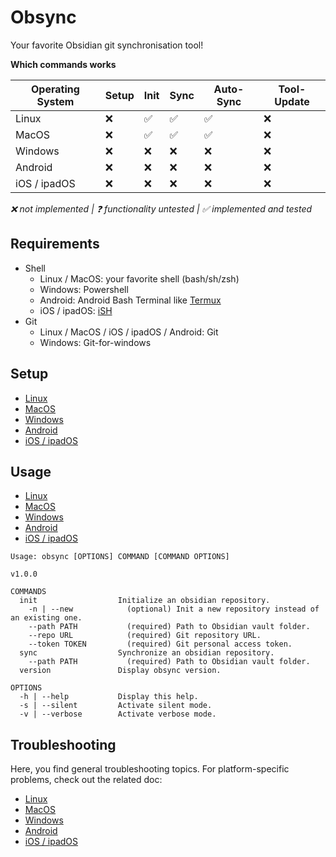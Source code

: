 # Obsync

Your favorite Obsidian git synchronisation tool!

**Which commands works**

| Operating System | Setup | Init | Sync | Auto-Sync | Tool-Update |
|------------------|-------|------|------|-----------|--------|
| Linux            | :x: | :white_check_mark: | :white_check_mark: | :white_check_mark: | :x: |
| MacOS            | :x: | :white_check_mark: | :white_check_mark: | :white_check_mark: | :x: |
| Windows          | :x: | :x: | :x: | :x: | :x: |
| Android          | :x: | :x: | :x: | :x: | :x: |
| iOS / ipadOS     | :x: | :x: | :x: | :x: | :x: |

*:x: not implemented | :question: functionality untested | :white_check_mark: implemented and tested*

## Requirements

* Shell
  * Linux / MacOS: your favorite shell (bash/sh/zsh)
  * Windows: Powershell
  * Android: Android Bash Terminal like [Termux](https://play.google.com/store/apps/details?id=com.termux)
  * iOS / ipadOS: [iSH](https://apps.apple.com/de/app/ish-shell/id1436902243)
* Git
  * Linux / MacOS / iOS / ipadOS / Android: Git
  * Windows: Git-for-windows

## Setup

* [Linux](./docs/linux.md#Setup)
* [MacOS](./docs/macos.md#Setup)
* [Windows](./docs/windows.md#Setup)
* [Android](./docs/android.md#Setup)
* [iOS / ipadOS](./docs/ios.md#Setup)

## Usage

* [Linux](./docs/linux.md#Usage)
* [MacOS](./docs/macos.md#Usage)
* [Windows](./docs/windows.md#Usage)
* [Android](./docs/android.md#Usage)
* [iOS / ipadOS](./docs/ios.md#Usage)

```shell
Usage: obsync [OPTIONS] COMMAND [COMMAND OPTIONS]

v1.0.0

COMMANDS
  init                  Initialize an obsidian repository.
    -n | --new            (optional) Init a new repository instead of an existing one.
    --path PATH           (required) Path to Obsidian vault folder.
    --repo URL            (required) Git repository URL.
    --token TOKEN         (required) Git personal access token.
  sync                  Synchronize an obsidian repository.
    --path PATH           (required) Path to Obsidian vault folder.
  version               Display obsync version.

OPTIONS
  -h | --help           Display this help.
  -s | --silent         Activate silent mode.
  -v | --verbose        Activate verbose mode.
```

## Troubleshooting

Here, you find general troubleshooting topics. For platform-specific problems, check out the related doc:
* [Linux](./docs/linux.md#Troubleshooting)
* [MacOS](./docs/macos.md#Troubleshooting)
* [Windows](./docs/windows.md#Troubleshooting)
* [Android](./docs/android.md#Troubleshooting)
* [iOS / ipadOS](./docs/ios.md#Troubleshooting)

